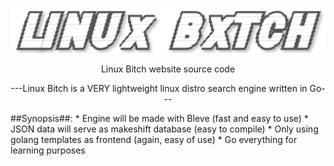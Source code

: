 ![](https://github.com/nickmancari/linux_bxtch/blob/master/images/Logo2.png)


<p align='center'> Linux Bitch website source code </p>

<p align='center'> ---Linux Bitch is a VERY lightweight linux distro search engine written in Go--- </p>



##Synopsis##:
	* Engine will be made with Bleve (fast and easy to use)
	* JSON data will serve as makeshift database (easy to compile)
	* Only using golang templates as frontend (again, easy of use)
	* Go everything for learning purposes

